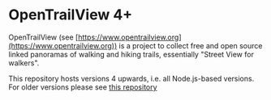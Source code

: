 # OpenTrailView 4+

OpenTrailView (see [https://www.opentrailview.org](https://www.opentrailview.org)) is a project to collect free and open source linked panoramas of walking and hiking trails, essentially "Street View for walkers".

This repository hosts versions 4 upwards, i.e. all Node.js-based versions. For older versions please see [this repository](https://gitlab.com/nickw1/opentrailview)
